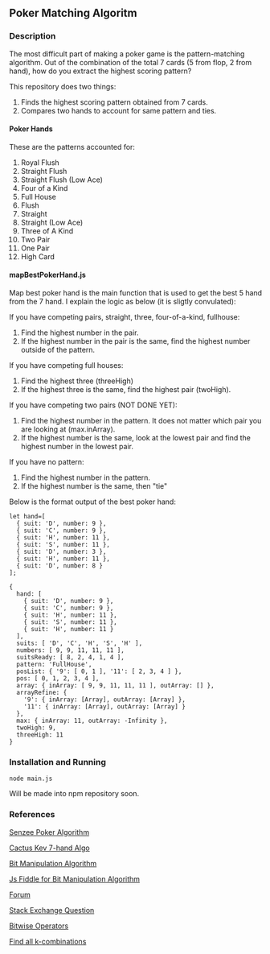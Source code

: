 ## Poker Matching Algoritm

### Description
The most difficult part of making a poker game is the pattern-matching algorithm. 
Out of the combination of the total 7 cards (5 from flop, 2 from hand), how do you extract the highest scoring pattern? 

This repository does two things:
1. Finds the highest scoring pattern obtained from 7 cards.
2. Compares two hands to account for same pattern and ties.

#### Poker Hands 

These are the patterns accounted for:

1. Royal Flush
2. Straight Flush 
3. Straight Flush (Low Ace)
4. Four of a Kind
5. Full House
6. Flush
7. Straight
8. Straight (Low Ace)
9. Three of A Kind
10. Two Pair
11. One Pair
12. High Card 

#### mapBestPokerHand.js

Map best poker hand is the main function that is used to get the best 5 hand from the 7 hand. I explain the logic as below (it is sligtly convulated):

If you have competing pairs, straight, three, four-of-a-kind, fullhouse: 
1. Find the highest number in the pair. 
2. If the highest number in the pair is the same, find the highest number outside of the pattern.

If you have competing full houses:
1. Find the highest three (threeHigh)
2. If the highest three is the same, find the highest pair (twoHigh). 

If you have competing two pairs (NOT DONE YET):
1. Find the highest number in the pattern. It does not matter which pair you are looking at (max.inArray).
2. If the highest number is the same, look at the lowest pair and find the highest number in the lowest pair.

If you have no pattern: 
1. Find the highest number in the pattern.
2. If the highest number is the same, then "tie" 


Below is the format output of the best poker hand:

```
let hand=[
  { suit: 'D', number: 9 },
  { suit: 'C', number: 9 },
  { suit: 'H', number: 11 },
  { suit: 'S', number: 11 },
  { suit: 'D', number: 3 },
  { suit: 'H', number: 11 },
  { suit: 'D', number: 8 }
];
```

```
{
  hand: [
    { suit: 'D', number: 9 },
    { suit: 'C', number: 9 },
    { suit: 'H', number: 11 },
    { suit: 'S', number: 11 },
    { suit: 'H', number: 11 }
  ],
  suits: [ 'D', 'C', 'H', 'S', 'H' ],
  numbers: [ 9, 9, 11, 11, 11 ],
  suitsReady: [ 8, 2, 4, 1, 4 ],
  pattern: 'FullHouse',
  posList: { '9': [ 0, 1 ], '11': [ 2, 3, 4 ] },
  pos: [ 0, 1, 2, 3, 4 ],
  array: { inArray: [ 9, 9, 11, 11, 11 ], outArray: [] },
  arrayRefine: {
    '9': { inArray: [Array], outArray: [Array] },
    '11': { inArray: [Array], outArray: [Array] }
  },
  max: { inArray: 11, outArray: -Infinity },
  twoHigh: 9,
  threeHigh: 11
}
```

### Installation and Running 

```
node main.js
```

Will be made into npm repository soon.

### References

[Senzee Poker Algorithm](http://senzee.blogspot.com/2007/01/7.html)

[Cactus Kev 7-hand Algo](http://suffe.cool/poker/evaluator.html)

[Bit Manipulation Algorithm](https://www.codeproject.com/Articles/569271/A-Poker-hand-analyzer-in-JavaScript-using-bit-math)

[Js Fiddle for Bit Manipulation Algorithm](http://jsfiddle.net/subskybox/r4mSF/)

[Forum](http://archives1.twoplustwo.com/showflat.php?Cat=0&Number=8513906&amp;amp;amp;page=2&fpart=1&vc=1)

[Stack Exchange Question](https://stackoverflow.com/questions/42379988/how-do-i-evaluate-texas-hold-em-hands-with-javascript)

[Bitwise Operators](https://developer.mozilla.org/en-US/docs/Web/JavaScript/Reference/Operators/Bitwise_Operators)

[Find all k-combinations](https://gist.github.com/axelpale/3118596)
